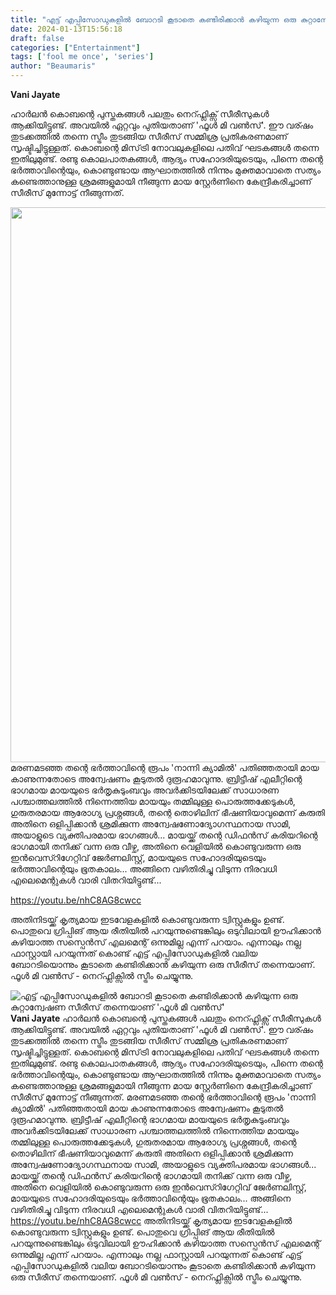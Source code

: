 ```yaml
---
title: "എട്ട് എപ്പിസോഡുകളിൽ ബോറടി കൂടാതെ കണ്ടിരിക്കാൻ കഴിയുന്ന ഒരു കുറ്റാന്വേഷണ സീരീസ് തന്നെയാണ്  'ഫൂൾ മി വൺസ്'"
date: 2024-01-13T15:56:18
draft: false
categories: ["Entertainment"]
tags: ['fool me once', 'series']
author: "Beaumaris"
---
```


<strong>Vani Jayate</strong>

ഹാർലൻ കൊബന്റെ പുസ്തകങ്ങൾ പലതും നെറ്ഫ്ലിക്സ് സീരീസുകൾ ആക്കിയിട്ടുണ്ട്. അവയിൽ ഏറ്റവും പുതിയതാണ് 'ഫൂൾ മി വൺസ്'. ഈ വര്ഷം തുടക്കത്തിൽ തന്നെ സ്ട്രീം തുടങ്ങിയ സീരീസ് സമ്മിശ്ര പ്രതികരണമാണ് സൃഷ്ടിച്ചിട്ടുള്ളത്. കൊബന്റെ മിസ്‌ട്രി നോവലുകളിലെ പതിവ് ഘടകങ്ങൾ തന്നെ ഇതിലുമുണ്ട്. രണ്ടു കൊലപാതകങ്ങൾ, ആദ്യം സഹോദരിയുടെയും, പിന്നെ തന്റെ ഭർത്താവിന്റെയും, കൊണ്ടുണ്ടായ ആഘാതത്തിൽ നിന്നും മുക്തമാവാതെ സത്യം കണ്ടെത്താനുള്ള ശ്രമങ്ങളുമായി നീങ്ങുന്ന മായ സ്റ്റേർണിനെ കേന്ദ്രീകരിച്ചാണ് സീരീസ് മുന്നോട്ട് നീങ്ങുന്നത്.

<img class="size-full wp-image-437907 aligncenter" src="https://cdn.boolokam.com/articles/2024/01/wfwwf.jpg" alt="" width="1024" height="888" />മരണമടഞ്ഞ തന്റെ ഭർത്താവിന്റെ രൂപം 'നാന്നി ക്യാമിൽ' പതിഞ്ഞതായി മായ കാണുന്നതോടെ അന്വേഷണം കൂടുതൽ ദുരൂഹമാവുന്നു. ബ്രിട്ടീഷ് എലീറ്റിന്റെ ഭാഗമായ മായയുടെ ഭർതൃകുടുംബവും അവർക്കിടയിലേക്ക് സാധാരണ പശ്ചാത്തലത്തിൽ നിന്നെത്തിയ മായയും തമ്മിലുള്ള പൊരുത്തക്കേടുകൾ, ഗുരുതരമായ ആരോഗ്യ പ്രശ്നങ്ങൾ, തന്റെ തൊഴിലിന് ഭീഷണിയാവുമെന്ന് കരുതി അതിനെ ഒളിപ്പിക്കാൻ ശ്രമിക്കുന്ന അന്വേഷണോദ്യോഗസ്ഥനായ സാമി, അയാളുടെ വ്യക്തിപരമായ ഭാഗങ്ങൾ... മായയ്ക്ക് തന്റെ ഡിഫൻസ് കരിയറിന്റെ ഭാഗമായി തനിക്ക് വന്ന ഒരു വീഴ്ച, അതിനെ വെളിയിൽ കൊണ്ടുവരുന്ന ഒരു ഇൻവെസ്റിഗേറ്റിവ് ജേർണലിസ്റ്റ്, മായയുടെ സഹോദരിയുടെയും ഭർത്താവിന്റെയും ഭൂതകാലം... അങ്ങിനെ വഴിതിരിച്ചു വിടുന്ന നിരവധി എലെമെന്റുകൾ വാരി വിതറിയിട്ടുണ്ട്...

https://youtu.be/nhC8AG8cwcc

അതിനിടയ്ക്ക് കൃത്യമായ ഇടവേളകളിൽ കൊണ്ടുവരുന്ന ട്വിസ്റ്റുകളും ഉണ്ട്. പൊതുവെ ഗ്രിപ്പിങ് ആയ രീതിയിൽ പറയുന്നുണ്ടെങ്കിലും ഒടുവിലായി ഊഹിക്കാൻ കഴിയാത്ത സസ്പെൻസ് എലമെന്റ് ഒന്നുമില്ല എന്ന് പറയാം. എന്നാലും നല്ല ഫാസ്റ്റായി പറയുന്നത് കൊണ്ട് എട്ട് എപ്പിസോഡുകളിൽ വലിയ ബോറടിയൊന്നും കൂടാതെ കണ്ടിരിക്കാൻ കഴിയുന്ന ഒരു സീരീസ് തന്നെയാണ്. ഫൂൾ മി വൺസ് - നെറ്ഫ്ലിക്സിൽ സ്ട്രീം ചെയ്യുന്നു.


![എട്ട് എപ്പിസോഡുകളിൽ ബോറടി കൂടാതെ കണ്ടിരിക്കാൻ കഴിയുന്ന ഒരു കുറ്റാന്വേഷണ സീരീസ് തന്നെയാണ്  'ഫൂൾ മി വൺസ്'](https://cdn.boolokam.com/articles/2024/01/wfwwf.jpg)**Vani Jayate** ഹാർലൻ കൊബന്റെ പുസ്തകങ്ങൾ പലതും നെറ്ഫ്ലിക്സ് സീരീസുകൾ ആക്കിയിട്ടുണ്ട്. അവയിൽ ഏറ്റവും പുതിയതാണ് 'ഫൂൾ മി വൺസ്'. ഈ വര്ഷം തുടക്കത്തിൽ തന്നെ സ്ട്രീം തുടങ്ങിയ സീരീസ് സമ്മിശ്ര പ്രതികരണമാണ് സൃഷ്ടിച്ചിട്ടുള്ളത്. കൊബന്റെ മിസ്‌ട്രി നോവലുകളിലെ പതിവ് ഘടകങ്ങൾ തന്നെ ഇതിലുമുണ്ട്. രണ്ടു കൊലപാതകങ്ങൾ, ആദ്യം സഹോദരിയുടെയും, പിന്നെ തന്റെ ഭർത്താവിന്റെയും, കൊണ്ടുണ്ടായ ആഘാതത്തിൽ നിന്നും മുക്തമാവാതെ സത്യം കണ്ടെത്താനുള്ള ശ്രമങ്ങളുമായി നീങ്ങുന്ന മായ സ്റ്റേർണിനെ കേന്ദ്രീകരിച്ചാണ് സീരീസ് മുന്നോട്ട് നീങ്ങുന്നത്. മരണമടഞ്ഞ തന്റെ ഭർത്താവിന്റെ രൂപം 'നാന്നി ക്യാമിൽ' പതിഞ്ഞതായി മായ കാണുന്നതോടെ അന്വേഷണം കൂടുതൽ ദുരൂഹമാവുന്നു. ബ്രിട്ടീഷ് എലീറ്റിന്റെ ഭാഗമായ മായയുടെ ഭർതൃകുടുംബവും അവർക്കിടയിലേക്ക് സാധാരണ പശ്ചാത്തലത്തിൽ നിന്നെത്തിയ മായയും തമ്മിലുള്ള പൊരുത്തക്കേടുകൾ, ഗുരുതരമായ ആരോഗ്യ പ്രശ്നങ്ങൾ, തന്റെ തൊഴിലിന് ഭീഷണിയാവുമെന്ന് കരുതി അതിനെ ഒളിപ്പിക്കാൻ ശ്രമിക്കുന്ന അന്വേഷണോദ്യോഗസ്ഥനായ സാമി, അയാളുടെ വ്യക്തിപരമായ ഭാഗങ്ങൾ... മായയ്ക്ക് തന്റെ ഡിഫൻസ് കരിയറിന്റെ ഭാഗമായി തനിക്ക് വന്ന ഒരു വീഴ്ച, അതിനെ വെളിയിൽ കൊണ്ടുവരുന്ന ഒരു ഇൻവെസ്റിഗേറ്റിവ് ജേർണലിസ്റ്റ്, മായയുടെ സഹോദരിയുടെയും ഭർത്താവിന്റെയും ഭൂതകാലം... അങ്ങിനെ വഴിതിരിച്ചു വിടുന്ന നിരവധി എലെമെന്റുകൾ വാരി വിതറിയിട്ടുണ്ട്... https://youtu.be/nhC8AG8cwcc അതിനിടയ്ക്ക് കൃത്യമായ ഇടവേളകളിൽ കൊണ്ടുവരുന്ന ട്വിസ്റ്റുകളും ഉണ്ട്. പൊതുവെ ഗ്രിപ്പിങ് ആയ രീതിയിൽ പറയുന്നുണ്ടെങ്കിലും ഒടുവിലായി ഊഹിക്കാൻ കഴിയാത്ത സസ്പെൻസ് എലമെന്റ് ഒന്നുമില്ല എന്ന് പറയാം. എന്നാലും നല്ല ഫാസ്റ്റായി പറയുന്നത് കൊണ്ട് എട്ട് എപ്പിസോഡുകളിൽ വലിയ ബോറടിയൊന്നും കൂടാതെ കണ്ടിരിക്കാൻ കഴിയുന്ന ഒരു സീരീസ് തന്നെയാണ്. ഫൂൾ മി വൺസ് - നെറ്ഫ്ലിക്സിൽ സ്ട്രീം ചെയ്യുന്നു.
